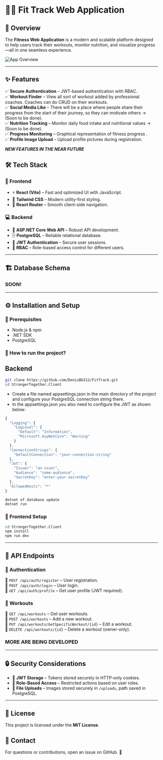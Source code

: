 # 🏋️‍♂️ Fit Track Web Application

## 🚀 Overview
The **Fitness Web Application** is a modern and scalable platform designed to help users track their workouts, monitor nutrition, and visualize progress—all in one seamless experience.

![App Overview](placeholder-for-image-url)

---
## ✨ Features
✅ **Secure Authentication** – JWT-based authentication with RBAC.  
✅ **Workout Finder** – View all sort of workout added by professional coaches. Coaches can do CRUD on their workouts.  
✅ **Social Media Like** – There will be a place where people share their progress from the start of their journey, so they can motivate others -> (Soon to be done).  
✅ **Nutrition Tracking** – Monitor daily food intake and nutritional values -> (Soon to be done).  
✅ **Progress Monitoring** – Graphical representation of fitness progress .  
✅ **Profile Image Upload** – Upload profile pictures during registration.  

***NEW FEATURES IN THE NEAR FUTURE***

## 🛠 Tech Stack
### 🎨 Frontend
- ⚡ **React (Vite)** – Fast and optimized UI with JavaScript.
- 🎨 **Tailwind CSS** – Modern utility-first styling.
- 🔄 **React Router** – Smooth client-side navigation.

### 💻 Backend
- 🚀 **ASP.NET Core Web API** – Robust API development.
- 🗄 **PostgreSQL** – Reliable relational database.
- 🔐 **JWT Authentication** – Secure user sessions.
- 👤 **RBAC** – Role-based access control for different users.

---
## 🏗 Database Schema

### SOON!

---
## ⚙️ Installation and Setup
### 📌 Prerequisites
- Node.js & npm
- .NET SDK
- PostgreSQL

### 🔧 How to run the project?
## Backend
```sh
git clone https://github.com/DenisBG312/FitTrack.git
cd StrongerTogether.Client
```
* Create a file named appsettings.json in the main directory of the project and configure your PostgreSQL connection string there.
* In the appsettings.json you also need to configure the JWT as shown below:
  
```javascript
{
  "Logging": {
    "LogLevel": {
      "Default": "Information",
      "Microsoft.AspNetCore": "Warning"
    }
  },
  "ConnectionStrings": {
    "DefaultConnection": "your-connection-string"
  },
  "Jwt": {
    "Issuer": "an-ssuer",
    "Audience": "some-audience",
    "SecretKey": "enter-your-secretKey"
  },
  "AllowedHosts": "*"
}
```

```sh
dotnet ef database update
dotnet run
```

### 🎨 Frontend Setup
```sh
cd StrongerTogether.Client
npm install
npm run dev
```

---
## 🔌 API Endpoints
### 🔑 Authentication
🔹 `POST /api/auth/register` – User registration.  
🔹 `POST /api/auth/login` – User login.  
🔹 `GET /api/auth/profile` – Get user profile (JWT required).  

### 💪 Workouts
🔹 `GET /api/workouts` – Get user workouts.  
🔹 `POST /api/workouts` – Add a new workout.  
🔹 `PUT /api/workouts/GetSpecificWorkout/{id}` – Edit a workout.  
🔹 `DELETE /api/workouts/{id}` – Delete a workout (owner-only).  

### MORE ARE BEING DEVELOPED

---
## 🔒 Security Considerations
- 🔹 **JWT Storage** – Tokens stored securely in HTTP-only cookies.
- 🔹 **Role-Based Access** – Restricted actions based on user roles.
- 🔹 **File Uploads** – Images stored securely in `/uploads`, path saved in PostgreSQL.

---
## 📜 License
This project is licensed under the **MIT License**.

## 📩 Contact
For questions or contributions, open an issue on GitHub. 🚀

